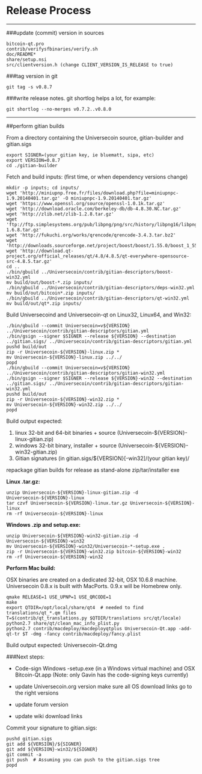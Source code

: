 Release Process
====================

* * *

###update (commit) version in sources


	bitcoin-qt.pro
	contrib/verifysfbinaries/verify.sh
	doc/README*
	share/setup.nsi
	src/clientversion.h (change CLIENT_VERSION_IS_RELEASE to true)

###tag version in git

	git tag -s v0.8.7

###write release notes. git shortlog helps a lot, for example:

	git shortlog --no-merges v0.7.2..v0.8.0

* * *

##perform gitian builds

 From a directory containing the Universecoin source, gitian-builder and gitian.sigs
  
	export SIGNER=(your gitian key, ie bluematt, sipa, etc)
	export VERSION=0.8.7
	cd ./gitian-builder

 Fetch and build inputs: (first time, or when dependency versions change)

	mkdir -p inputs; cd inputs/
	wget 'http://miniupnp.free.fr/files/download.php?file=miniupnpc-1.9.20140401.tar.gz' -O miniupnpc-1.9.20140401.tar.gz'
	wget 'https://www.openssl.org/source/openssl-1.0.1k.tar.gz'
	wget 'http://download.oracle.com/berkeley-db/db-4.8.30.NC.tar.gz'
	wget 'http://zlib.net/zlib-1.2.8.tar.gz'
	wget 'ftp://ftp.simplesystems.org/pub/libpng/png/src/history/libpng16/libpng-1.6.8.tar.gz'
	wget 'http://fukuchi.org/works/qrencode/qrencode-3.4.3.tar.bz2'
	wget 'http://downloads.sourceforge.net/project/boost/boost/1.55.0/boost_1_55_0.tar.bz2'
	wget 'http://download.qt-project.org/official_releases/qt/4.8/4.8.5/qt-everywhere-opensource-src-4.8.5.tar.gz'
	cd ..
	./bin/gbuild ../Universecoin/contrib/gitian-descriptors/boost-win32.yml
	mv build/out/boost-*.zip inputs/
	./bin/gbuild ../Universecoin/contrib/gitian-descriptors/deps-win32.yml
	mv build/out/bitcoin*.zip inputs/
	./bin/gbuild ../Universecoin/contrib/gitian-descriptors/qt-win32.yml
	mv build/out/qt*.zip inputs/

 Build Universecoind and Universecoin-qt on Linux32, Linux64, and Win32:
  
	./bin/gbuild --commit Universecoin=v${VERSION} ../Universecoin/contrib/gitian-descriptors/gitian.yml
	./bin/gsign --signer $SIGNER --release ${VERSION} --destination ../gitian.sigs/ ../Universecoin/contrib/gitian-descriptors/gitian.yml
	pushd build/out
	zip -r Universecoin-${VERSION}-linux.zip *
	mv Universecoin-${VERSION}-linux.zip ../../
	popd
	./bin/gbuild --commit Universecoin=v${VERSION} ../Universecoin/contrib/gitian-descriptors/gitian-win32.yml
	./bin/gsign --signer $SIGNER --release ${VERSION}-win32 --destination ../gitian.sigs/ ../Universecoin/contrib/gitian-descriptors/gitian-win32.yml
	pushd build/out
	zip -r Universecoin-${VERSION}-win32.zip *
	mv Universecoin-${VERSION}-win32.zip ../../
	popd

  Build output expected:

  1. linux 32-bit and 64-bit binaries + source (Universecoin-${VERSION}-linux-gitian.zip)
  2. windows 32-bit binary, installer + source (Universecoin-${VERSION}-win32-gitian.zip)
  3. Gitian signatures (in gitian.sigs/${VERSION}[-win32]/(your gitian key)/

repackage gitian builds for release as stand-alone zip/tar/installer exe

**Linux .tar.gz:**

	unzip Universecoin-${VERSION}-linux-gitian.zip -d Universecoin-${VERSION}-linux
	tar czvf Universecoin-${VERSION}-linux.tar.gz Universecoin-${VERSION}-linux
	rm -rf Universecoin-${VERSION}-linux

**Windows .zip and setup.exe:**

	unzip Universecoin-${VERSION}-win32-gitian.zip -d Universecoin-${VERSION}-win32
	mv Universecoin-${VERSION}-win32/Universecoin-*-setup.exe .
	zip -r Universecoin-${VERSION}-win32.zip bitcoin-${VERSION}-win32
	rm -rf Universecoin-${VERSION}-win32

**Perform Mac build:**

  OSX binaries are created on a dedicated 32-bit, OSX 10.6.8 machine.
  Universecoin 0.8.x is built with MacPorts.  0.9.x will be Homebrew only.

	qmake RELEASE=1 USE_UPNP=1 USE_QRCODE=1
	make
	export QTDIR=/opt/local/share/qt4  # needed to find translations/qt_*.qm files
	T=$(contrib/qt_translations.py $QTDIR/translations src/qt/locale)
	python2.7 share/qt/clean_mac_info_plist.py
	python2.7 contrib/macdeploy/macdeployqtplus Universecoin-Qt.app -add-qt-tr $T -dmg -fancy contrib/macdeploy/fancy.plist

 Build output expected: Universecoin-Qt.dmg

###Next steps:

* Code-sign Windows -setup.exe (in a Windows virtual machine) and
  OSX Bitcoin-Qt.app (Note: only Gavin has the code-signing keys currently)

* update Universecoin.org version
  make sure all OS download links go to the right versions

* update forum version

* update wiki download links

Commit your signature to gitian.sigs:

	pushd gitian.sigs
	git add ${VERSION}/${SIGNER}
	git add ${VERSION}-win32/${SIGNER}
	git commit -a
	git push  # Assuming you can push to the gitian.sigs tree
	popd

